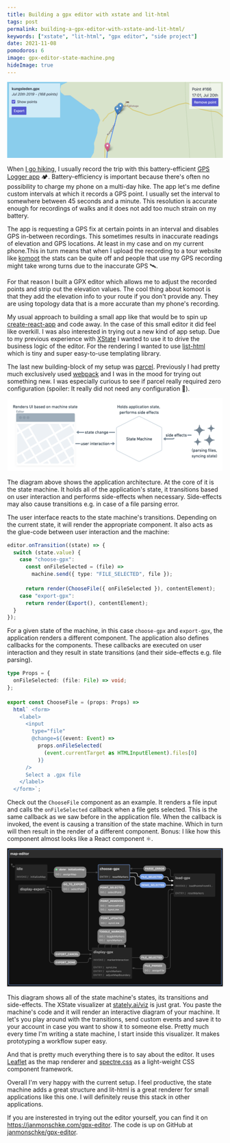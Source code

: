 ```yaml
---
title: Building a gpx editor with xstate and lit-html
tags: post
permalink: building-a-gpx-editor-with-xstate-and-lit-html/
keywords: ["xstate", "lit-html", "gpx editor", "side project"]
date: 2021-11-08
pomodoros: 6
image: gpx-editor-state-machine.png
hideImage: true
---
```


![GPX editor screenshot ](./gpx-editor-screenshot.png)

When [I go hiking](https://aweekinthewoods.com/france/auvergne/), I usually record the trip with this battery-efficient [GPS Logger app](https://gpslogger.app/) 🏕. Battery-efficiency is important because there's often no possibility to charge my phone on a multi-day hike. The app let's me define custom intervals at which it records a GPS point. I usually set the interval to somewhere between 45 seconds and a minute. This resolution is accurate enough for recordings of walks and it does not add too much strain on my battery.

The app is requesting a GPS fix at certain points in an interval and disables GPS in-between recordings. This sometimes results in inaccurate readings of elevation and GPS locations. At least in my case and on my current phone.This in turn means that when I upload the recording to a tour website like [komoot](https://www.komoot.com/user/214500264344) the stats can be quite off and people that use my GPS recording might take wrong turns due to the inaccurate GPS 🛰.

For that reason I built a GPX editor which allows me to adjust the recorded points and strip out the elevation values. The cool thing about komoot is that they add the elevation info to your route if you don't provide any. They are using topology data that is a more accurate than my phone's recording.

My usual approach to building a small app like that would be to spin up [create-react-app](https://create-react-app.dev/) and code away. In the case of this small editor it did feel like overkill. I was also interested in trying out a new kind of app setup. Due to my previous experience with [XState](https://xstate.js.org/docs/) I wanted to use it to drive the business logic of the editor. For the rendering I wanted to use [list-html](https://lit-html.polymer-project.org/guide) which is tiny and super easy-to-use templating library.

The last new building-block of my setup was [parcel](https://parceljs.org/). Previously I had pretty much exclusively used [webpack](https://webpack.js.org/) and I was in the mood for trying out something new. I was especially curious to see if parcel really required zero configuration (spoiler: It really did not need any configuration 🎉).

![GPX editor diagram](./gpx-editor-diagram.png)

The diagram above shows the application architecture. At the core of it is the state machine. It holds all of the application's state, it transitions based on user interaction and performs side-effects when necessary. Side-effects may also cause transitions e.g. in case of a file parsing error.

The user interface reacts to the state machine's transitions. Depending on the current state, it will render the appropriate component. It also acts as the glue-code between user interaction and the machine:

```ts
editor.onTransition((state) => {
  switch (state.value) {
    case "choose-gpx":
      const onFileSelected = (file) =>
        machine.send({ type: "FILE_SELECTED", file });

      return render(ChooseFile({ onFileSelected }), contentElement);
    case "export-gpx":
      return render(Export(), contentElement);
  }
});
```

For a given state of the machine, in this case `choose-gpx` and `export-gpx`, the application renders a different component. The application also defines callbacks for the components. These callbacks are executed on user interaction and they result in state transitions (and their side-effects e.g. file parsing).

```ts
type Props = {
  onFileSelected: (file: File) => void;
};

export const ChooseFile = (props: Props) =>
  html` <form>
    <label>
      <input
        type="file"
        @change=${(event: Event) =>
          props.onFileSelected(
            (event.currentTarget as HTMLInputElement).files[0]
          )}
      />
      Select a .gpx file
    </label>
  </form>`;
```

Check out the `ChooseFile` component as an example. It renders a file input and calls the `onFileSelected` callback when a file gets selected. This is the same callback as we saw before in the application file. When the callback is invoked, the event is causing a transition of the state machine. Which in turn will then result in the render of a different component. Bonus: I like how this component almost looks like a React component ⚛.

![GPX editor state machine](./gpx-editor-state-machine.png)

This diagram shows all of the state machine's states, its transitions and side-effects. The XState visualizer at [stately.ai/viz](https://stately.ai/viz) is just grat. You paste the machine's code and it will render an interactive diagram of your machine. It let's you play around with the transitions, send custom events and save it to your account in case you want to show it to someone else. Pretty much every time I'm writing a state machine, I start inside this visualizer. It makes prototyping a workflow super easy.

And that is pretty much everything there is to say about the editor. It uses [Leaflet](https://leafletjs.com/) as the map renderer and [spectre.css](https://picturepan2.github.io/spectre/) as a light-weight CSS component framework.

Overall I'm very happy with the current setup. I feel productive, the state machine adds a great structure and lit-html is a great renderer for small applications like this one. I will definitely reuse this stack in other applications.

If you are insterested in trying out the editor yourself, you can find it on https://janmonschke.com/gpx-editor. The code is up on GitHub at [janmonschke/gpx-editor](https://github.com/janmonschke/gpx-editor).
